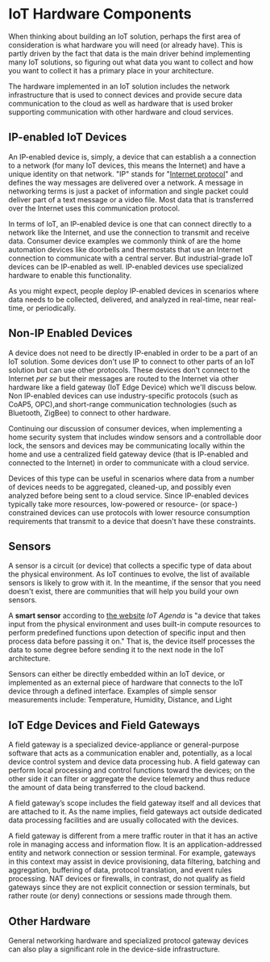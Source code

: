 # IoT Hardware Components

When thinking about building an IoT solution, perhaps the first area of consideration is what hardware you will need (or already have). This is partly driven by the fact that data is the main driver behind implementing many IoT solutions, so figuring out what data you want to collect and how you want to collect it has a primary place in your architecture.

The hardware implemented in an IoT solution includes the network infrastructure that is used to connect devices and provide secure data communication to the cloud as well as hardware that is used broker supporting communication with other hardware and cloud services.

## IP-enabled IoT Devices

An IP-enabled device is, simply, a device that can establish a a connection to a network (for many IoT devices, this means the Internet) and have a unique identity on that network. "IP" stands for "[Internet protocol](https://en.wikipedia.org/wiki/Internet_Protocol)" and defines the way messages are delivered over a network. A message in networking terms is just a packet of information and single packet could deliver part of a text message or a video file. Most data that is transferred over the Internet uses this communication protocol.

In terms of IoT, an IP-enabled device is one that can connect directly to a network like the Internet, and use the connection to transmit and receive data. Consumer device examples we commonly think of are the home automation devices like doorbells and thermostats that use an Internet connection to communicate with a central server. But industrial-grade IoT devices can be IP-enabled as well. IP-enabled devices use specialized hardware to enable this functionality.

As you might expect, people deploy IP-enabled devices in scenarios where data needs to be collected, delivered, and analyzed in real-time, near real-time, or periodically.

## Non-IP Enabled Devices

A device does not need to be directly IP-enabled in order to be a part of an IoT solution. Some devices don't use IP to connect to other parts of an IoT solution but can use other protocols. These devices don't connect to the Internet _per se_ but their messages are routed to the Internet via other hardware like a field gateway (IoT Edge Device) which we'll discuss below. Non IP-enabled devices can use industry-specific protocols (such as CoAP5, OPC),and short-range communication technologies (such as Bluetooth, ZigBee) to connect to other hardware.

Continuing our discussion of consumer devices, when implementing a home security system that includes window sensors and a controllable door lock, the sensors and devices may be communicating locally within the home and use a centralized field gateway device (that is IP-enabled and connected to the Internet) in order to communicate with a cloud service.

Devices of this type can be useful in scenarios where data from a number of devices needs to be aggregated, cleaned-up, and possibly even analyzed before being sent to a cloud service. Since IP-enabled devices typically take more resources, low-powered or resource- (or space-) constrained devices can use protocols with lower resource consumption requirements that transmit to a device that doesn't have these constraints.

## Sensors

A sensor is a circuit (or device) that collects a specific type of data about the physical environment. As IoT continues to evolve, the list of available sensors is likely to grow with it. In the meantime, if the sensor that you need doesn't exist, there are communities that will help you build your own sensors.

A **smart sensor** according to [the website](https://internetofthingsagenda.techtarget.com/definition/smart-sensor) _IoT Agenda_ is "a device that takes input from the physical environment and uses built-in compute resources to perform predefined functions upon detection of specific input and then process data before passing it on." That is, the device itself processes the data to some degree before sending it to the next node in the IoT architecture.

Sensors can either be directly embedded within an IoT device, or implemented as an external piece of hardware that connects to the IoT device through a defined interface. Examples of simple sensor measurements include: Temperature, Humidity, Distance, and Light

## IoT Edge Devices and Field Gateways

A field gateway is a specialized device-appliance or general-purpose software that acts as a communication enabler and, potentially, as a local device control system and device data processing hub. A field gateway can perform local processing and control functions toward the devices; on the other side it can filter or aggregate the device telemetry and thus reduce the amount of data being transferred to the cloud backend.

A field gateway’s scope includes the field gateway itself and all devices that are attached to it. As the name implies, field gateways act outside dedicated data processing facilities and are usually collocated with the devices.

A field gateway is different from a mere traffic router in that it has an active role in managing access and information flow. It is an application-addressed entity and network connection or session terminal. For example, gateways in this context may assist in device provisioning, data filtering, batching and aggregation, buffering of data, protocol translation, and event rules processing. NAT devices or firewalls, in contrast, do not qualify as field gateways since they are not explicit connection or session terminals, but rather route (or deny) connections or sessions made through them.

## Other Hardware

General networking hardware and specialized protocol gateway devices can also play a significant role in the device-side infrastructure.
